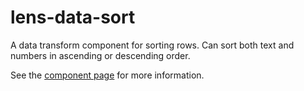 # lens-data-sort

A data transform component for sorting rows. Can sort both text and numbers in ascending or descending order.

See the [component page](http://lenses.github.io/lens-data-sort) for more information.